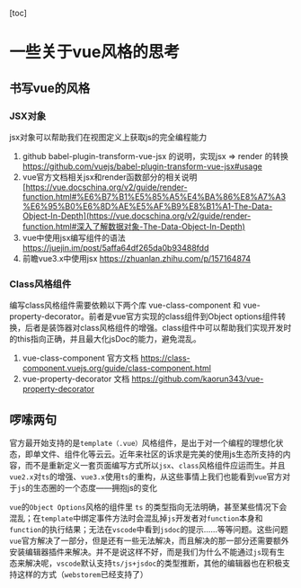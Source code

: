 [toc]

# 一些关于vue风格的思考

## 书写vue的风格

### **JSX对象** 

jsx对象可以帮助我们在视图定义上获取js的完全编程能力

1. github babel-plugin-transform-vue-jsx 的说明，实现jsx => render 的转换  https://github.com/vuejs/babel-plugin-transform-vue-jsx#usage
2. vue官方文档相关jsx和render函数部分的相关说明 [https://vue.docschina.org/v2/guide/render-function.html#%E6%B7%B1%E5%85%A5%E4%BA%86%E8%A7%A3%E6%95%B0%E6%8D%AE%E5%AF%B9%E8%B1%A1-The-Data-Object-In-Depth](https://vue.docschina.org/v2/guide/render-function.html#深入了解数据对象-The-Data-Object-In-Depth)
3. vue中使用jsx编写组件的语法 https://juejin.im/post/5affa64df265da0b93488fdd
4. 前瞻vue3.x中使用jsx https://zhuanlan.zhihu.com/p/157164874



### **Class风格组件**

编写class风格组件需要依赖以下两个库 vue-class-component 和 vue-property-decorator。前者是vue官方实现的class组件到Object options组件转换，后者是装饰器对class风格组件的增强。class组件中可以帮助我们实现开发时的this指向正确，并且最大化jsDoc的能力，避免混乱。

1. vue-class-component 官方文档  https://class-component.vuejs.org/guide/class-component.html
2. vue-property-decorator 文档  https://github.com/kaorun343/vue-property-decorator



## **啰嗦两句**

官方最开始支持的是`template（.vue）`风格组件，是出于对一个编程的理想化状态，即单文件、组件化等云云。近年来社区的诉求是完美的使用js生态所支持的内容，而不是重新定义一套页面编写方式所以`jsx`、`class`风格组件应运而生。并且`vue2.x`对`ts`的增强、`vue3.x`使用`ts`的重构，从这些事情上我们也能看到`vue`官方对于`js`的生态圈的一个态度——拥抱js的变化

`vue`的`Object Options`风格的组件里 `ts` 的类型指向无法明确，甚至某些情况下会混乱；在`template`中绑定事件方法时会混乱掉`js`开发者对`function`本身和`function`的执行结果；无法在`vscode`中看到`jsdoc`的提示......等等问题。这些问题`vue`官方解决了一部分，但是还有一些无法解决，而且解决的那一部分还需要额外安装编辑器插件来解决。并不是说这样不好，而是我们为什么不能通过`js`现有生态来解决呢，`vscode`默认支持`ts/js+jsdoc`的类型推断，其他的编辑器也在积极支持这样的方式（`webstorem`已经支持了）



